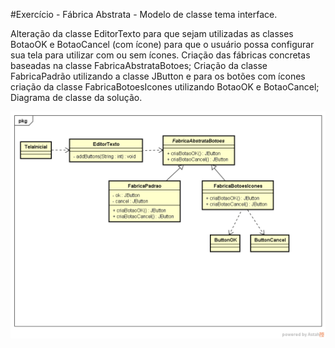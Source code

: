 
#Exercício -  Fábrica Abstrata  - Modelo de classe tema interface. 

Alteração da classe EditorTexto para que sejam utilizadas as classes BotaoOK e BotaoCancel (com ícone) para que o usuário possa configurar sua tela para utilizar com ou sem ícones.
Criação das fábricas concretas baseadas na classe FabricaAbstrataBotoes;
Criação da classe FabricaPadrão utilizando a classe JButton e para os botões com ícones criação da classe FabricaBotoesIcones utilizando BotaoOK e BotaoCancel;
Diagrama de classe da solução.

![alt tag](https://github.com/GiseliSiqueira/POO2/blob/5c68dfef8e9cf2f062b39629b4587feb08a3e3ad/FabricaAbstrataTemaInterface/Diagrama%20Tema%20Interface%20com%20fabrica%20abstrata.png)
